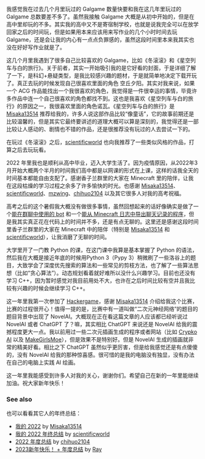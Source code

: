 
我感觉我在过去几个月里玩过的 Galgame 数量快要和我在这几年里玩过的 Galgame 总数要差不多了。虽然我接触 Galgame 大概是从初中开始的，但是在高中里却玩的不多。其实我的高中又不是寄宿制学校，也就是说我完全可以在放学回家之后的时间玩，但是如果用本来应该用来写作业的几个小时时间去玩 Galgame，还是会让我的内心有一点点负罪感的，虽然这段时间里本来我其实也没在好好写作业就是了。

这几个月里我遇到了很多自己比较喜欢的 Galgame，比如《冬滚滚》和《星空列车与白的旅行》。关于前者，其实一开始吸引我的是它好看的封面，于是详细了解了一下，是科幻+悬疑类型，是我比较感兴趣的题材，于是就简单地决定下载开玩了。真正去玩的时候发现自己很喜欢里面的角色 空丘夕阳。其实对我来说，如果一个 ACG 作品能找出一个我很喜欢的角色，我觉得是一件很幸运的事情，毕竟许多作品中连一个自己很喜欢的角色都找不到。这也是我喜欢《星空列车与白的旅行》的原因之一，我很喜欢里面的角色诺瓦。《星空列车与白的旅行》是 [Misaka13514] 推荐给我的，许多人说这部作品比较“像童话”，它的故事前期还是比较温馨的，但是其实它最终要讲述的道理大概可以算是深刻的，我觉得还是一部比较让人感动的、剧情也不错的作品，还是很推荐没有玩过的人去尝试一下的。

在玩过《冬滚滚》之后，[scientificworld] 也向我推荐了一些类似风格的作品，打算之后去玩玩看。

2022 年里我也是顺利从高中毕业，迈入大学生活了。因为疫情原因，从2022年3月开始大概两个半月的时间我们高中都是以网课的形式在上课，这样的话我全天的时间基本都能自由支配了。感谢香子兰群里的大家在 Minecraft 里的陪伴，让我在这段枯燥的学习过程之余多了许多愉快的时光。也感谢 [Misaka13514]、[scientificworld]、[mzwing]、[chihuo2104] 以及其它很多人对我的高考祝福。

高考之后的这个暑假我大概没有做很多事情，虽然回想起来的话好像确实是做了一个[能在群聊中使用的 bot](https://github.com/baiyuanneko/my-bot) 和一个[能从 Minecraft 日志中导出聊天记录的程序](https://nekomoe.xyz/index.html?type=article&filename=minecraft-chat.md)，但是我其实真正花在代码上的时间并不多，还是有点无聊的。这里还是感谢这段时间里香子兰群里的大家在 Minecraft 中的陪伴（特别是 [Misaka13514] 和 [scientificworld]），让我消磨了无聊的时间。

大学里开了一门教 Python 的课，在这门课中我算是基本掌握了 Python 的语法，然后我在大概是接近年底的时候用Python 3（Pypy 3）稍微刷了一些洛谷上的题目，大致学会了深度优先搜索的算法和一些常见的剪枝方法，也了解了一些算法思想（比如“贪心算法”）。动态规划看着就好难所以没什么兴趣学习。目前也还没有学习 C++，因为暂时感觉对我目前用处不大，也许在之后时间比较有空并且我比较有兴趣的时候会继续学习 C++。

这一年里我第一次参加了 [Hackergame](https://hack.lug.ustc.edu.cn/)，感谢 [Misaka13514] 介绍给我这个比赛，比赛的过程很开心！值得一提的是，比赛中有一道叫做“二次元神经网络”的题目的题目背景中出现了 NovelAI。大概现在正在看这篇文章的人应该都已经听说过 NovelAI 或者 ChatGPT 了？嘛，其实相比 ChatGPT 来说还是 NovelAI 给我的震撼程度更大一点。我以前用过一些二次元插画生成的程序或者网站（比如 [Crypko AI](https://crypko.ai/) 以及 [MakeGirlsMoe](https://make.girls.moe/)），但是效果不是特别好。但是 NovelAI 生成的插画就非常的精美好看。相比之下 ChatGPT 虽然似乎更厉害，但是给我感觉还是有点傻傻的，没有 NovelAI 给我的那种惊喜感。很可惜的是我的电脑没有独显，没有办法在自己的电脑上实践 AI 绘画。

这一年里我能感受到许多人对我的关心，谢谢你们。希望自己在新的一年里能继续加油。祝大家新年快乐！

### See also

也可以看看其它人的年终总结：

* [我的 2022](https://blog.atri.tk/2022/my-2022/) by [Misaka13514]
* [我的 2022 年终总结](https://koishi514.ml/blog/bbg/index.html?type=article&filename=tfdCB7WihRBr.md) by [scientificworld]
* [2022 年度总结](https://blog.chihuo2104.dev/posts/goodbye-2022) by [chihuo2104]
* [2023新年快乐！ + 年度总结](https://blog.mk1.io/posts/2023) by [Ray](https://blog.mk1.io/pages/about)

[Misaka13514]: https://i.atri.tk/
[scientificworld]: https://koishi514.ml/
[chihuo2104]: https://im.chihuo2104.dev/
[mzwing]: https://mzwing.eu.org/
